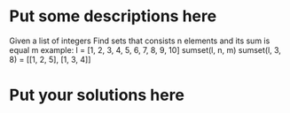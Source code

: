 
# Put some descriptions here 
Given a list of integers
Find sets that consists n elements and its sum is equal m
example: l = [1, 2, 3, 4, 5, 6, 7, 8, 9, 10]
sumset(l, n, m)
sumset(l, 3, 8) = [[1, 2, 5], [1, 3, 4]]
# Put your solutions here
